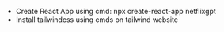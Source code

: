 - Create React App using cmd: npx create-react-app netflixgpt
- Install tailwindcss using cmds on tailwind website